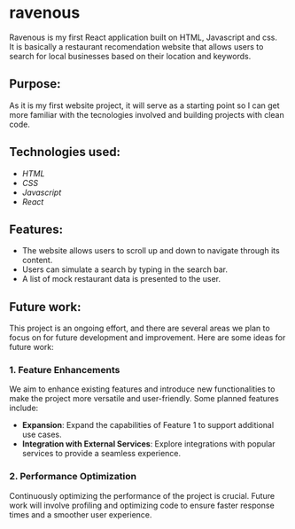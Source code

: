 # ravenous

Ravenous is my first React application built on HTML, Javascript and css.  
It is basically a restaurant recomendation website that allows users to search for local businesses based on their location and keywords.

## Purpose:

As it is my first website project, it will serve as a starting point so I can get more familiar with the tecnologies involved and building projects with clean code.

## Technologies used:

- *HTML*
- *CSS*
- *Javascript*
- *React*

## Features:

- The website allows users to scroll up and down to navigate through its content.
- Users can simulate a search by typing in the search bar.
- A list of mock restaurant data is presented to the user.

## Future work:

This project is an ongoing effort, and there are several areas we plan to focus on for future development and improvement. Here are some ideas for future work:

### 1. Feature Enhancements

We aim to enhance existing features and introduce new functionalities to make the project more versatile and user-friendly. Some planned features include:

- **Expansion**: Expand the capabilities of Feature 1 to support additional use cases.
- **Integration with External Services**: Explore integrations with popular services to provide a seamless experience.

### 2. Performance Optimization

Continuously optimizing the performance of the project is crucial. Future work will involve profiling and optimizing code to ensure faster response times and a smoother user experience.